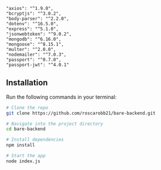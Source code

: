 
    "axios": "^1.9.0",
    "bcryptjs": "^3.0.2",
    "body-parser": "^2.2.0",
    "dotenv": "^16.5.0",
    "express": "^5.1.0",
    "jsonwebtoken": "^9.0.2",
    "mongodb": "^6.16.0",
    "mongoose": "^8.15.1",
    "multer": "^2.0.0",
    "nodemailer": "^7.0.3",
    "passport": "^0.7.0",
    "passport-jwt": "^4.0.1"


## Installation

Run the following commands in your terminal:

```bash
# Clone the repo
git clone https://github.com/roscarobb21/bare-backend.git

# Navigate into the project directory
cd bare-backend

# Install dependencies
npm install

# Start the app
node index.js